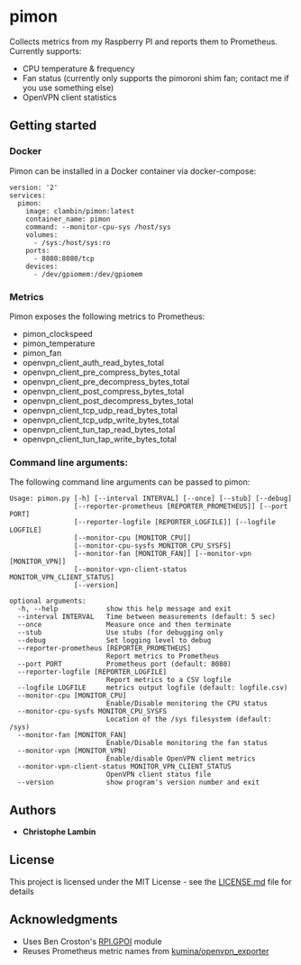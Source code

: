 # pimon

Collects metrics from my Raspberry PI and reports them to Prometheus.  Currently supports:

* CPU temperature & frequency
* Fan status (currently only supports the pimoroni shim fan; contact me if you use something else)
* OpenVPN client statistics

## Getting started

### Docker

Pimon can be installed in a Docker container via docker-compose:

```
version: '2'
services:
  pimon:
    image: clambin/pimon:latest
    container_name: pimon
    command: --monitor-cpu-sys /host/sys
    volumes:
      - /sys:/host/sys:ro
    ports:
      - 8080:8080/tcp
    devices:
      - /dev/gpiomem:/dev/gpiomem
```

### Metrics

Pimon exposes the following metrics to Prometheus:

* pimon_clockspeed
* pimon_temperature
* pimon_fan
* openvpn_client_auth_read_bytes_total
* openvpn_client_pre_compress_bytes_total
* openvpn_client_pre_decompress_bytes_total
* openvpn_client_post_compress_bytes_total
* openvpn_client_post_decompress_bytes_total
* openvpn_client_tcp_udp_read_bytes_total
* openvpn_client_tcp_udp_write_bytes_total
* openvpn_client_tun_tap_read_bytes_total
* openvpn_client_tun_tap_write_bytes_total

### Command line arguments:

The following command line arguments can be passed to pimon:

```
Usage: pimon.py [-h] [--interval INTERVAL] [--once] [--stub] [--debug]
                [--reporter-prometheus [REPORTER_PROMETHEUS]] [--port PORT]
                [--reporter-logfile [REPORTER_LOGFILE]] [--logfile LOGFILE]
                [--monitor-cpu [MONITOR_CPU]]
                [--monitor-cpu-sysfs MONITOR_CPU_SYSFS]
                [--monitor-fan [MONITOR_FAN]] [--monitor-vpn [MONITOR_VPN]]
                [--monitor-vpn-client-status MONITOR_VPN_CLIENT_STATUS]
                [--version]

optional arguments:
  -h, --help            show this help message and exit
  --interval INTERVAL   Time between measurements (default: 5 sec)
  --once                Measure once and then terminate
  --stub                Use stubs (for debugging only
  --debug               Set logging level to debug
  --reporter-prometheus [REPORTER_PROMETHEUS]
                        Report metrics to Prometheus
  --port PORT           Prometheus port (default: 8080)
  --reporter-logfile [REPORTER_LOGFILE]
                        Report metrics to a CSV logfile
  --logfile LOGFILE     metrics output logfile (default: logfile.csv)
  --monitor-cpu [MONITOR_CPU]
                        Enable/Disable monitoring the CPU status
  --monitor-cpu-sysfs MONITOR_CPU_SYSFS
                        Location of the /sys filesystem (default: /sys)
  --monitor-fan [MONITOR_FAN]
                        Enable/Disable monitoring the fan status
  --monitor-vpn [MONITOR_VPN]
                        Enable/disable OpenVPN client metrics
  --monitor-vpn-client-status MONITOR_VPN_CLIENT_STATUS
                        OpenVPN client status file
  --version             show program's version number and exit
```

## Authors

* **Christophe Lambin**

## License

This project is licensed under the MIT License - see the [LICENSE.md](LICENSE.md) file for details

## Acknowledgments

* Uses Ben Croston's [RPI.GPOI](https://pypi.org/project/RPi.GPIO/) module
* Reuses Prometheus metric names from [kumina/openvpn_exporter](https://github.com/kumina/openvpn_exporter)
